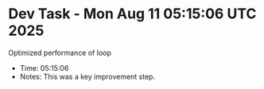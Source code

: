 # Dev Task - Mon Aug 11 05:15:06 UTC 2025
Optimized performance of loop
- Time: 05:15:06
- Notes: This was a key improvement step.
